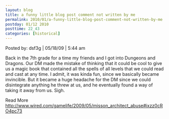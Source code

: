 ```yaml
---
layout: blog
title: a funny little blog post comment not written by me
permalink: 2010/01/a-funny-little-blog-post-comment-not-written-by-me
postday: 01/12 2010
posttime: 22_43
categories: [historical]
---
```


<p>Posted by: dsf3g | 05/18/09 | 5:44 am</p>
<p>Back in the 7th grade for a time my friends and I got into Dungeons and Dragons. Our DM made the mistake of thinking that it could be cool to give us a magic book that contained all the spells of all levels that we could read and cast at any time. I admit, it was kinda fun, since we basically became invincible. But it became a huge headache for the DM since we could disintegrate anything he threw at us, and he eventually found a way of taking it away from us. Sigh.</p>
<p>Read More <a href="http://www.wired.com/gamelife/2009/05/misson_architect_abuse#ixzz0cRO4pc73" title="http://www.wired.com/gamelife/2009/05/misson_architect_abuse#ixzz0cRO4pc73">http://www.wired.com/gamelife/2009/05/misson_architect_abuse#ixzz0cRO4pc73</a></p>
